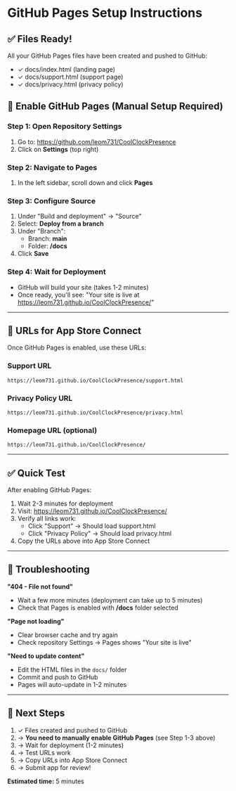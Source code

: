 # GitHub Pages Setup Instructions

## ✅ Files Ready!
All your GitHub Pages files have been created and pushed to GitHub:
- ✓ docs/index.html (landing page)
- ✓ docs/support.html (support page)
- ✓ docs/privacy.html (privacy policy)

## 🚀 Enable GitHub Pages (Manual Setup Required)

### Step 1: Open Repository Settings
1. Go to: https://github.com/leom731/CoolClockPresence
2. Click on **Settings** (top right)

### Step 2: Navigate to Pages
1. In the left sidebar, scroll down and click **Pages**

### Step 3: Configure Source
1. Under "Build and deployment" → "Source"
2. Select: **Deploy from a branch**
3. Under "Branch":
   - Branch: **main**
   - Folder: **/docs**
4. Click **Save**

### Step 4: Wait for Deployment
- GitHub will build your site (takes 1-2 minutes)
- Once ready, you'll see: "Your site is live at https://leom731.github.io/CoolClockPresence/"

---

## 📝 URLs for App Store Connect

Once GitHub Pages is enabled, use these URLs:

### Support URL
```
https://leom731.github.io/CoolClockPresence/support.html
```

### Privacy Policy URL
```
https://leom731.github.io/CoolClockPresence/privacy.html
```

### Homepage URL (optional)
```
https://leom731.github.io/CoolClockPresence/
```

---

## ✅ Quick Test

After enabling GitHub Pages:
1. Wait 2-3 minutes for deployment
2. Visit: https://leom731.github.io/CoolClockPresence/
3. Verify all links work:
   - Click "Support" → Should load support.html
   - Click "Privacy Policy" → Should load privacy.html
4. Copy the URLs above into App Store Connect

---

## 🔧 Troubleshooting

**"404 - File not found"**
- Wait a few more minutes (deployment can take up to 5 minutes)
- Check that Pages is enabled with **/docs** folder selected

**"Page not loading"**
- Clear browser cache and try again
- Check repository Settings → Pages shows "Your site is live"

**"Need to update content"**
- Edit the HTML files in the `docs/` folder
- Commit and push to GitHub
- Pages will auto-update in 1-2 minutes

---

## 🎯 Next Steps

1. ✓ Files created and pushed to GitHub
2. → **You need to manually enable GitHub Pages** (see Step 1-3 above)
3. → Wait for deployment (1-2 minutes)
4. → Test URLs work
5. → Copy URLs into App Store Connect
6. → Submit app for review!

**Estimated time:** 5 minutes
